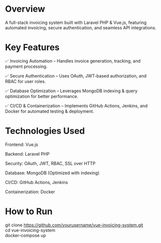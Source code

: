 # Overview
A full-stack invoicing system built with Laravel PHP & Vue.js, featuring automated invoicing, secure authentication, and seamless API integrations.

# Key Features
✅ Invoicing Automation – Handles invoice generation, tracking, and payment processing.

✅ Secure Authentication – Uses OAuth, JWT-based authorization, and RBAC for user roles.

✅ Database Optimization – Leverages MongoDB indexing & query optimization for better performance.

✅ CI/CD & Containerization – Implements GitHub Actions, Jenkins, and Docker for automated testing & deployment.

# Technologies Used
Frontend: Vue.js

Backend: Laravel PHP

Security: OAuth, JWT, RBAC, SSL over HTTP

Database: MongoDB (Optimized with indexing)

CI/CD: GitHub Actions, Jenkins

Containerization: Docker

# How to Run

git clone https://github.com/yourusername/vue-invoicing-system.git  
cd vue-invoicing-system  
docker-compose up  
